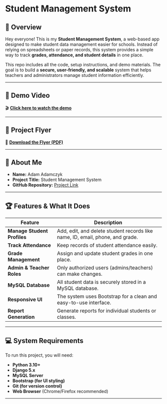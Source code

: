 # Student Management System

## 📌 Overview
Hey everyone! This is my **Student Management System**, a web-based app designed to make student data management easier for schools. Instead of relying on spreadsheets or paper records, this system provides a simple way to track **grades, attendance, and student details** in one place. 

This repo includes all the code, setup instructions, and demo materials. The goal is to build a **secure, user-friendly, and scalable** system that helps teachers and administrators manage student information efficiently.

---

## 🎥 Demo Video  

🎬 **[Click here to watch the demo](https://youtu.be/A6UBuaj39uQ?si=e74KsBVeFc9MODB2)**  

---

## 📜 Project Flyer  
📄 **[Download the Flyer (PDF)](https://github.com/TheLinuxCodingNerd/SP25-SYSTEM-DESIGN/blob/main/Student%20Management%20System.pdf)**  

---

## 👤 About Me
- **Name:** Adam Adamczyk  
- **Project Title:** Student Management System  
- **GitHub Repository:** [Project Link](https://github.com/TheLinuxCodingNerd/SP25-SYSTEM-DESIGN)  

---

## 🏆 Features & What It Does
| Feature                 | Description |
|------------------------|-------------|
| **Manage Student Profiles** | Add, edit, and delete student records like name, ID, email, phone, and grade. |
| **Track Attendance** | Keep records of student attendance easily. |
| **Grade Management** | Assign and update student grades in one place. |
| **Admin & Teacher Roles** | Only authorized users (admins/teachers) can make changes. |
| **MySQL Database** | All student data is securely stored in a MySQL database. |
| **Responsive UI** | The system uses Bootstrap for a clean and easy-to-use interface. |
| **Report Generation** | Generate reports for individual students or classes. |

---

## 💻 System Requirements  
To run this project, you will need:  

- **Python 3.10+**  
- **Django 5.x**  
- **MySQL Server**  
- **Bootstrap (for UI styling)**  
- **Git (for version control)**  
- **Web Browser** (Chrome/Firefox recommended)  

---